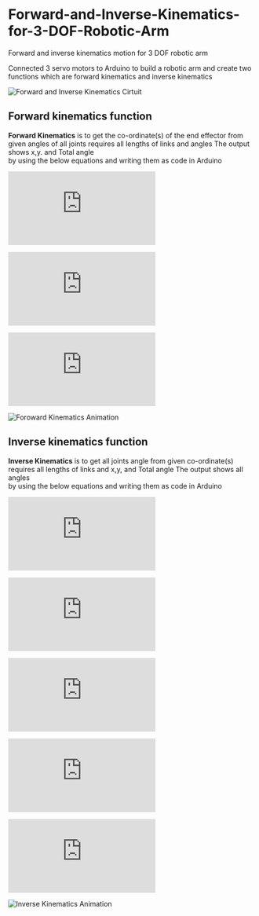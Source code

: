 # Forward-and-Inverse-Kinematics-for-3-DOF-Robotic-Arm
Forward and inverse kinematics motion for 3 DOF robotic arm


Connected 3 servo motors to Arduino to build a robotic arm and create two functions which are forward kinematics and inverse kinematics

![Forward and Inverse Kinematics Cirtuit](https://user-images.githubusercontent.com/90250848/187071938-d1e534fe-6c60-411d-81d7-28ef60f05a8d.PNG)



## Forward kinematics function
**Forward Kinematics** is to get the co-ordinate(s) of the end effector from given angles of all joints
requires all lengths of links and angles 
The output shows x,y. and Total angle  
by using the below equations and writing them as code in Arduino

![Firest eq forword](https://latex.codecogs.com/gif.latex?X%20%3D%20L_%7B1%7D%20%5Ccos%20%28%5CTheta_%7B1%7D%29%20&plus;%20L_%7B2%7D%20%5Ccos%20%28%5CTheta_%7B1%7D%20&plus;%20%5CTheta_%7B2%7D%29%20&plus;%20L_%7B3%7D%20%5Ccos%20%28%5CTheta_%7B1%7D%20&plus;%20%5CTheta_%7B2%7D%20&plus;%20%5CTheta_%7B3%7D%29)

![Second eq Forword](https://latex.codecogs.com/gif.latex?Y%20%3D%20L_%7B1%7D%20%5Csin%20%28%5CTheta_%7B1%7D%29%20&plus;%20L_%7B2%7D%20%5Csin%28%5CTheta_%7B1%7D%20&plus;%20%5CTheta_%7B2%7D%29%20&plus;%20L_%7B3%7D%20%5Csin%20%28%5CTheta_%7B1%7D%20&plus;%20%5CTheta_%7B2%7D%20&plus;%20%5CTheta_%7B3%7D%29)

![third eq Forword](https://latex.codecogs.com/gif.latex?%5CTheta%20%3D%20%5CTheta_%7B1%7D%20&plus;%20%5CTheta_%7B2%7D%20&plus;%20%5CTheta_%7B3%7D)


![Foroward Kinematics Animation](https://user-images.githubusercontent.com/90250848/187071955-58fe1dcd-54bd-413c-9c8c-be51a3283e82.gif)




## Inverse kinematics function
**Inverse Kinematics** is to get all joints angle from given co-ordinate(s)
requires all lengths of links and x,y, and Total angle 
The output shows all angles  
by using the below equations and writing them as code in Arduino

![First eq inverse](https://latex.codecogs.com/gif.latex?X_%7B2%7D%20%3D%20X%20-%20L_%7B3%7D%20%5Ccos%20%28%5CTheta%29)

![Second eq inverse](https://latex.codecogs.com/gif.latex?Y_%7B2%7D%20%3D%20Y%20-%20L_%7B3%7D%20%5Csin%20%28%5CTheta%29)

![third eq inverse](https://latex.codecogs.com/gif.latex?%5Ccos%28%5CTheta_%7B2%7D%29%20%3D%20%5Cfrac%7B%28X_%7B2%7D%29%5E%7B2%7D%20&plus;%20%28Y_%7B2%7D%29%5E%7B2%7D%20-%20%28L_%7B1%7D%29%5E%7B2%7D%20-%20%28L_%7B2%7D%29%5E%7B2%7D%7D%7B2%20L_%7B1%7DL_%7B2%7D%7D)

![forth eq inverse](https://latex.codecogs.com/gif.latex?%5Ccos%28%5CTheta_%7B1%7D%29%20%3D%20%5Cfrac%7B%28L_%7B1%7D%20&plus;%20L_%7B2%7D%20%5Ccos%20%28%5CTheta%20_%7B2%7D%29%29%20X_%7B2%7D%20&plus;%20L_%7B2%7D%5Csin%20%28%5CTheta%20_%7B2%7D%29Y_%7B2%7D%20%7D%7B%28X_%7B2%7D%29%5E%7B2%7D%20&plus;%20%28Y_%7B2%7D%29%5E%7B2%7D%7D%20_%7B%7D)

![fifth eq inverse](https://latex.codecogs.com/gif.latex?%5CTheta%20_%7B3%7D%20%3D%20%5CTheta%20-%20%5CTheta%20_%7B2%7D%20-%20%5CTheta%20_%7B1%7D)


![Inverse Kinematics Animation](https://user-images.githubusercontent.com/90250848/187071987-4a56afe0-ba31-4f4a-bc6a-55587836fff2.gif)


